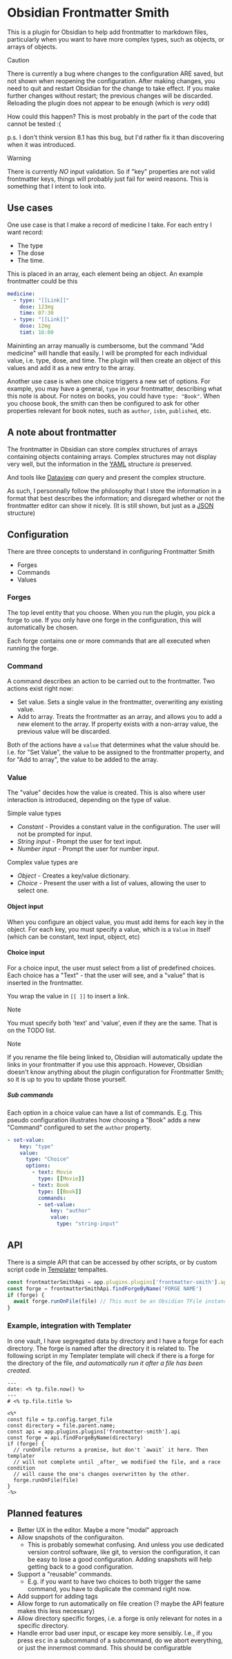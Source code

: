 # Obsidian Frontmatter Smith

This is a plugin for Obsidian to help add frontmatter to markdown files, 
particularly when you want to have more complex types, such as objects, or
arrays of objects.

> [!CAUTION]
> There is currently a bug where changes to the configuration ARE saved, but not
> shown when reopening the configuration. After making changes, you need to
> quit and restart Obsidian for the change to take effect. If you make further
> changes without restart; the previous changes will be discarded. Reloading the
> plugin does not appear to be enough (which is _very_ odd)
>
> How could this happen? This is most probably in the part of the code that
> cannot be tested :(
>
> p.s. I don't think version 8.1 has this bug, but I'd rather fix it than
> discovering when it was introduced.

> [!WARNING]
> There is currently _NO_ input validation. So if "key" properties are not valid
> frontmatter keys, things will probably just fail for weird reasons. This is
> something that I intent to look into.

## Use cases

One use case is that I make a record of medicine I take. For each entry I want
record:

- The type
- The dose
- The time.

This is placed in an array, each element being an object. An example frontmatter
could be this

```yaml
medicine:
  - type: "[[Link]]"
    dose: 123mg
    time: 07:30
  - type: "[[Link]]"
    dose: 12mg
    timt: 16:00
```

Maininting an array manually is cumbersome, but the command "Add medicine" will
handle that easily. I will be prompted for each individual value, i.e. type,
dose, and time. The plugin will then create an object of this values and add it
as a new entry to the array.

Another use case is when one choice triggers a new set of options. For example,
you may have a general, `type` in your frontmatter, describing what this note is
about. For notes on books, you could have `type: "Book"`. When you choose book,
the smith can then be configured to ask for other properties relevant for book
notes, such as `author`, `isbn`, `published`, etc.

## A note about frontmatter

The frontmatter in Obsidian can store complex structures of arrays containing
objects containing arrays. Complex structures may not display very well, but the
information in the [YAML](https://en.wikipedia.org/wiki/YAML) structure _is_
preserved.

And tools like [Dataview](https://blacksmithgu.github.io/obsidian-dataview/) _can_
query and present the complex structure.

As such, I personnally follow the philosophy that I store the information in a
format that best describes the information; and disregard whether or not the
frontmatter editor can show it nicely. (It is still shown, but just as a
[JSON](https://www.json.org/json-en.html)
structure)

## Configuration

There are three concepts to understand in configuring Frontmatter Smith

- Forges
- Commands
- Values

### Forges

The top level entity that you choose. When you run the plugin, you pick a forge
to use. If you only have one forge in the configuration, this will automatically
be chosen.

Each forge contains one or more commands that are all executed when running the
forge.

### Command

A command describes an action to be carried out to the frontmatter. Two actions
exist right now:

- Set value. Sets a single value in the frontmatter, overwriting any existing
  value.
- Add to array. Treats the frontmatter as an array, and allows you to add a new
  element to the array. If property exists with a non-array value, the previous
  value will be discarded.

Both of the actions have a `value` that determines what the value should be.
I.e. for "Set Value", the value to be assigned to the frontmatter property, and
for "Add to array", the value to be added to the array.

### Value

The "value" decides how the value is created. This is also where user
interaction is introduced, depending on the type of value.

Simple value types

- _Constant_ - Provides a constant value in the configuration. The user will
  not be prompted for input.
- _String input_ - Prompt the user for text input.
- _Number input_ - Prompt the user for number input.

Complex value types are

- _Object_ - Creates a key/value dictionary. 
- _Choice_ - Present the user with a list of values, allowing the user to select
  one.

#### Object input

When you configure an object value, you must add items for each key in the
object. For each key, you must specify a value, which is a `Value` in itself
(which can be constant, text input, object, etc)

####  Choice input

For a choice input, the user must select from a list of predefined choices. Each
choice has a "Text" - that the user will see, and a "value" that is inserted in
the frontmatter. 

You wrap the value in `[[ ]]` to insert a link.

> [!NOTE]
> You must specify both 'text' and 'value', even if they are the same. That is
> on the TODO list.

> [!NOTE]
> If you rename the file being linked to, Obsidian will automatically update
> the links in your frontmatter if you use this approach. However, Obsidian
> doesn't know anything about the plugin configuration for Frontmatter Smith; so
> it is up to you to update those yourself.

##### Sub commands

Each option in a choice value can have a list of commands. E.g. This pseudo
configuration illustrates how choosing a "Book" adds a new "Command" configured
to set the `author` property.

```yaml
- set-value:
    key: "type"
    value:
      type: "Choice"
      options:
        - text: Movie
          type: [[Movie]]
        - text: Book
          type: [[Book]]
          commands:
          - set-value:
              key: "author"
              value:
                type: "string-input"
```

## API

There is a simple API that can be accessed by other scripts, or by custom script
code in [Templater](https://silentvoid13.github.io/Templater/) tempaltes.

```javascript
const frontmatterSmithApi = app.plugins.plugins['frontmatter-smith'].api;
const forge = frontmatterSmithApi.findForgeByName('FORGE NAME')
if (forge) {
  await forge.runOnFile(file) // This must be an Obsidian TFile instance.
}
```

### Example, integration with Templater

In one vault, I have segregated data by directory and I have a forge for each
directory. The forge is named after the directory it is related to. The
following script in my Templater template will check if there is a forge for the
directory of the file, _and automatically run it after a file has been created_.

```
---
date: <% tp.file.now() %>
---
# <% tp.file.title %>

<%*
const file = tp.config.target_file
const directory = file.parent.name;
const api = app.plugins.plugins['frontmatter-smith'].api
const forge = api.findForgeByName(directory)
if (forge) {
  // runOnFile returns a promise, but don't `await` it here. Then templater
  // will not complete until _after_ we modified the file, and a race condition 
  // will cause the one's changes overwritten by the other.
  forge.runOnFile(file)
}
-%>
```

## Planned features

- Better UX in the editor. Maybe a more "modal" approach
- Allow snapshots of the configuraiton.
  - This is probably somewhat confusing. And unless you use dedicated version
    control software, like git, to version the configuration, it can be easy to
    lose a good configuration. Adding snapshots will help getting back to a good
    configuration.
- Support a "reusable" commands. 
  - E.g. if you want to have two choices to both trigger the same command, you have to duplicate the command right now.
- Add support for adding tags
- Allow forge to run automatically on file creation (? maybe the API feature makes this less necessary)
- Allow directory specific forges, i.e. a forge is only relevant for notes in a
  specific directory.
- Handle error bad user input, or escape key more sensibly. I.e., if you press
  <kbd>esc</kbd> in a subcommand of a subcommand, do we abort everything, or just
  the innermost command. This should be configuratble
